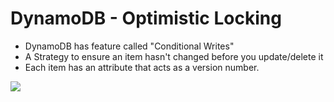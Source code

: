 # DynamoDB - Optimistic Locking

- DynamoDB has feature called "Conditional Writes"
- A Strategy to ensure an item hasn't changed before you update/delete it
- Each item has an attribute that acts as a version number.

![](2022-05-17-07-52-00.png)